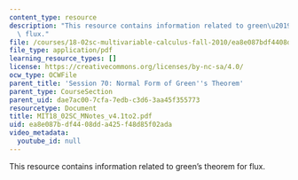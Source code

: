 ```yaml
---
content_type: resource
description: "This resource contains information related to green\u2019s theorem for\
  \ flux."
file: /courses/18-02sc-multivariable-calculus-fall-2010/ea8e087bdf4408dda425f48d85f02ada_MIT18_02SC_MNotes_v4.1to2.pdf
file_type: application/pdf
learning_resource_types: []
license: https://creativecommons.org/licenses/by-nc-sa/4.0/
ocw_type: OCWFile
parent_title: 'Session 70: Normal Form of Green''s Theorem'
parent_type: CourseSection
parent_uid: dae7ac00-7cfa-7edb-c3d6-3aa45f355773
resourcetype: Document
title: MIT18_02SC_MNotes_v4.1to2.pdf
uid: ea8e087b-df44-08dd-a425-f48d85f02ada
video_metadata:
  youtube_id: null
---
```

This resource contains information related to green’s theorem for flux.